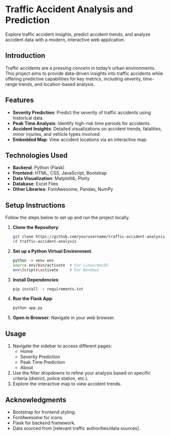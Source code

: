 # Traffic Accident Analysis and Prediction

Explore traffic accident insights, predict accident trends, and analyze accident data with a modern, interactive web application.

## Introduction

Traffic accidents are a pressing concern in today’s urban environments. This project aims to provide data-driven insights into traffic accidents while offering predictive capabilities for key metrics, including severity, time-range trends, and location-based analysis.

## Features

- **Severity Prediction**: Predict the severity of traffic accidents using historical data.
- **Peak Time Analysis**: Identify high-risk time periods for accidents.
- **Accident Insights**: Detailed visualizations on accident trends, fatalities, minor injuries, and vehicle types involved.
- **Embedded Map**: View accident locations via an interactive map.

## Technologies Used

- **Backend**: Python (Flask)
- **Frontend**: HTML, CSS, JavaScript, Bootstrap
- **Data Visualization**: Matplotlib, Plotly
- **Database**: Excel Files
- **Other Libraries**: FontAwesome, Pandas, NumPy

## Setup Instructions

Follow the steps below to set up and run the project locally.

1. **Clone the Repository**:
    ```bash
    git clone https://github.com/yourusername/traffic-accident-analysis.git
    cd traffic-accident-analysis
    ```

2. **Set up a Python Virtual Environment**:
    ```bash
    python -m venv env
    source env/bin/activate  # For Linux/macOS
    env\Scripts\activate     # For Windows
    ```

3. **Install Dependencies**:
    ```bash
    pip install -r requirements.txt
    ```

4. **Run the Flask App**:
    ```bash
    python app.py
    ```

5. **Open in Browser**:
    Navigate in your web browser.

## Usage

1. Navigate the sidebar to access different pages:
    - Home
    - Severity Prediction
    - Peak Time Prediction
    - About
2. Use the filter dropdowns to refine your analysis based on specific criteria (district, police station, etc.).
3. Explore the interactive map to view accident trends.

## Acknowledgments

- Bootstrap for frontend styling.
- FontAwesome for icons.
- Flask for backend framework.
- Data sourced from [relevant traffic authorities/data sources].
